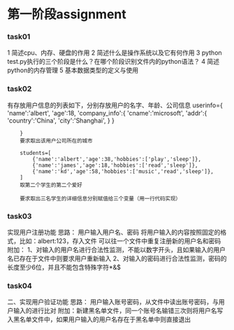 # 第一阶段assignment
### task01
  1 简述cpu、内存、硬盘的作用
  2 简述什么是操作系统以及它有何作用
  3 python test.py执行的三个阶段是什么？在哪个阶段识别文件内的python语法？
	4 简述python的内存管理
	5 基本数据类型的定义与使用
### task02
  有存放用户信息的列表如下，分别存放用户的名字、年龄、公司信息
		userinfo={
			'name':'albert',
			'age':18,
			'company_info':{
				'cname':'microsoft',
				'addr':{
					'country':'China',
					'city':'Shanghai',
				}
			}

		}
		要求取出该用户公司所在的城市

		students=[
		    {'name':'albert','age':38,'hobbies':['play','sleep']},
		    {'name':'james','age':18,'hobbies':['read','sleep']},
		    {'name':'kd','age':58,'hobbies':['music','read','sleep']},
		]
		取第二个学生的第二个爱好

		要求取出三名学生的详细信息分别赋值给三个变量（用一行代码实现）
### task03
实现用户注册功能
思路：
    用户输入用户名、密码
    将用户输入的内容按照固定的格式，比如：albert:123，存入文件
    可以往一个文件中重复注册新的用户名和密码
    附加：
       1、对输入的用户名进行合法性监测，不能以数字开头，且如果输入的用户名已存在于文件中则要求用户重新输入
       2、对输入的密码进行合法性监测，密码的长度至少6位，并且不能包含特殊字符*&$
### task04
二、实现用户验证功能
思路：
    用户输入账号密码，从文件中读出账号密码，与用户输入的进行比对
    附加：新建黑名单文件，同一个账号名输错三次则将用户名写入黑名单文件中，如果用户输入的用户名存在于黑名单中则直接退出
